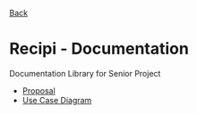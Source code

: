 [Back](https://github.com/JohnsonL104/recipi)
# Recipi - Documentation
Documentation Library for Senior Project

- [Proposal](https://github.com/JohnsonL104/recipi/blob/main/Documentation/Final%20Project%20Proposal.docx)
- [Use Case Diagram](https://github.com/JohnsonL104/recipi/blob/main/Documentation/Use%20Case%20Diagrams.pdf)